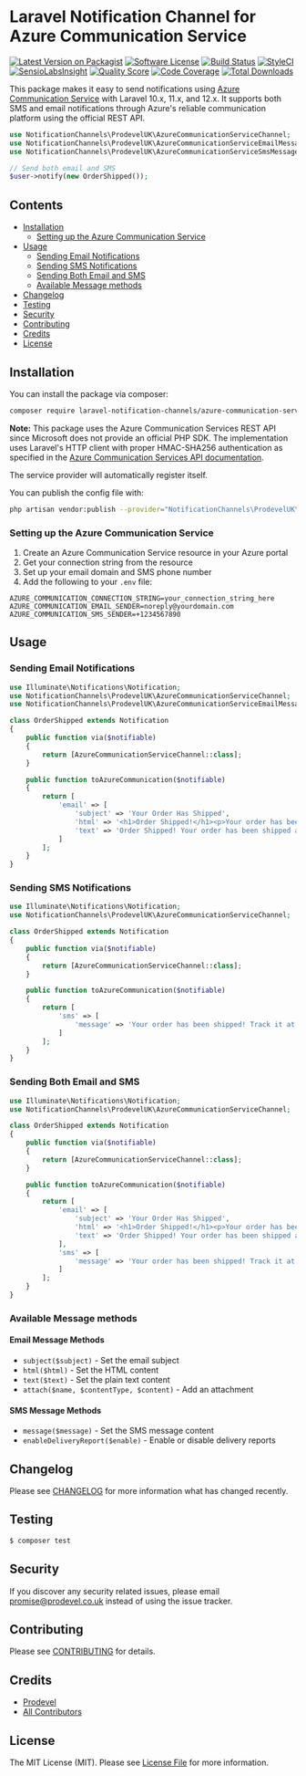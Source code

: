 # Laravel Notification Channel for Azure Communication Service

[![Latest Version on Packagist](https://img.shields.io/packagist/v/laravel-notification-channels/azure-communication-services.svg?style=flat-square)](https://packagist.org/packages/laravel-notification-channels/azure-communication-services)
[![Software License](https://img.shields.io/badge/license-MIT-brightgreen.svg?style=flat-square)](LICENSE.md)
[![Build Status](https://img.shields.io/travis/laravel-notification-channels/azure-communication-services/master.svg?style=flat-square)](https://travis-ci.org/laravel-notification-channels/azure-communication-services)
[![StyleCI](https://styleci.io/repos/:style_ci_id/shield)](https://styleci.io/repos/:style_ci_id)
[![SensioLabsInsight](https://img.shields.io/sensiolabs/i/:sensio_labs_id.svg?style=flat-square)](https://insight.sensiolabs.com/projects/:sensio_labs_id)
[![Quality Score](https://img.shields.io/scrutinizer/g/laravel-notification-channels/azure-communication-services.svg?style=flat-square)](https://scrutinizer-ci.com/g/laravel-notification-channels/azure-communication-services)
[![Code Coverage](https://img.shields.io/scrutinizer/coverage/g/laravel-notification-channels/azure-communication-services/master.svg?style=flat-square)](https://scrutinizer-ci.com/g/laravel-notification-channels/azure-communication-services/?branch=master)
[![Total Downloads](https://img.shields.io/packagist/dt/laravel-notification-channels/azure-communication-services.svg?style=flat-square)](https://packagist.org/packages/laravel-notification-channels/azure-communication-services)

This package makes it easy to send notifications using [Azure Communication Service](https://azure.microsoft.com/en-us/services/communication-services/) with Laravel 10.x, 11.x, and 12.x. It supports both SMS and email notifications through Azure's reliable communication platform using the official REST API.

```php
use NotificationChannels\ProdevelUK\AzureCommunicationServiceChannel;
use NotificationChannels\ProdevelUK\AzureCommunicationServiceEmailMessage;
use NotificationChannels\ProdevelUK\AzureCommunicationServiceSmsMessage;

// Send both email and SMS
$user->notify(new OrderShipped());
```



## Contents

- [Installation](#installation)
	- [Setting up the Azure Communication Service](#setting-up-the-azure-communication-service)
- [Usage](#usage)
	- [Sending Email Notifications](#sending-email-notifications)
	- [Sending SMS Notifications](#sending-sms-notifications)
	- [Sending Both Email and SMS](#sending-both-email-and-sms)
	- [Available Message methods](#available-message-methods)
- [Changelog](#changelog)
- [Testing](#testing)
- [Security](#security)
- [Contributing](#contributing)
- [Credits](#credits)
- [License](#license)


## Installation

You can install the package via composer:

```bash
composer require laravel-notification-channels/azure-communication-services
```

**Note:** This package uses the Azure Communication Services REST API since Microsoft does not provide an official PHP SDK. The implementation uses Laravel's HTTP client with proper HMAC-SHA256 authentication as specified in the [Azure Communication Services API documentation](https://learn.microsoft.com/en-us/rest/api/communication/email/email/send?view=rest-communication-email-2023-03-31&tabs=HTTP).

The service provider will automatically register itself.

You can publish the config file with:

```bash
php artisan vendor:publish --provider="NotificationChannels\ProdevelUK\AzureCommunicationServiceServiceProvider" --tag="config"
```

### Setting up the Azure Communication Service

1. Create an Azure Communication Service resource in your Azure portal
2. Get your connection string from the resource
3. Set up your email domain and SMS phone number
4. Add the following to your `.env` file:

```env
AZURE_COMMUNICATION_CONNECTION_STRING=your_connection_string_here
AZURE_COMMUNICATION_EMAIL_SENDER=noreply@yourdomain.com
AZURE_COMMUNICATION_SMS_SENDER=+1234567890
```

## Usage

### Sending Email Notifications

```php
use Illuminate\Notifications\Notification;
use NotificationChannels\ProdevelUK\AzureCommunicationServiceChannel;
use NotificationChannels\ProdevelUK\AzureCommunicationServiceEmailMessage;

class OrderShipped extends Notification
{
    public function via($notifiable)
    {
        return [AzureCommunicationServiceChannel::class];
    }

    public function toAzureCommunication($notifiable)
    {
        return [
            'email' => [
                'subject' => 'Your Order Has Shipped',
                'html' => '<h1>Order Shipped!</h1><p>Your order has been shipped and will arrive soon.</p>',
                'text' => 'Order Shipped! Your order has been shipped and will arrive soon.',
            ]
        ];
    }
}
```

### Sending SMS Notifications

```php
use Illuminate\Notifications\Notification;
use NotificationChannels\ProdevelUK\AzureCommunicationServiceChannel;

class OrderShipped extends Notification
{
    public function via($notifiable)
    {
        return [AzureCommunicationServiceChannel::class];
    }

    public function toAzureCommunication($notifiable)
    {
        return [
            'sms' => [
                'message' => 'Your order has been shipped! Track it at: https://example.com/track/12345'
            ]
        ];
    }
}
```

### Sending Both Email and SMS

```php
use Illuminate\Notifications\Notification;
use NotificationChannels\ProdevelUK\AzureCommunicationServiceChannel;

class OrderShipped extends Notification
{
    public function via($notifiable)
    {
        return [AzureCommunicationServiceChannel::class];
    }

    public function toAzureCommunication($notifiable)
    {
        return [
            'email' => [
                'subject' => 'Your Order Has Shipped',
                'html' => '<h1>Order Shipped!</h1><p>Your order has been shipped and will arrive soon.</p>',
                'text' => 'Order Shipped! Your order has been shipped and will arrive soon.',
            ],
            'sms' => [
                'message' => 'Your order has been shipped! Track it at: https://example.com/track/12345'
            ]
        ];
    }
}
```

### Available Message methods

#### Email Message Methods

- `subject($subject)` - Set the email subject
- `html($html)` - Set the HTML content
- `text($text)` - Set the plain text content
- `attach($name, $contentType, $content)` - Add an attachment

#### SMS Message Methods

- `message($message)` - Set the SMS message content
- `enableDeliveryReport($enable)` - Enable or disable delivery reports

## Changelog

Please see [CHANGELOG](CHANGELOG.md) for more information what has changed recently.

## Testing

``` bash
$ composer test
```

## Security

If you discover any security related issues, please email promise@prodevel.co.uk instead of using the issue tracker.

## Contributing

Please see [CONTRIBUTING](CONTRIBUTING.md) for details.

## Credits

- [Prodevel](https://github.com/prodevuk)
- [All Contributors](../../contributors)

## License

The MIT License (MIT). Please see [License File](LICENSE.md) for more information.
